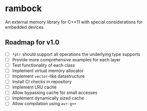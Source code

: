# rambock

An external memory library for C++11 with special considerations for embedded devices

## Roadmap for v1.0

- [ ] `*ptr` should support all operations the underlying type supports
- [ ] Provide more comprehensive examples for each layer
- [ ] Test functionality of each class
- [ ] Implement virtual memory allocator
- [ ] Implement `vector`-like datastructure
- [ ] Install CI checks in repository
- [ ] Implement LRU cache
- [ ] Allow bypassing cache for small accesses
- [ ] Implement dynamically sized cache
- [ ] Allow compilation using `avr-g++`

